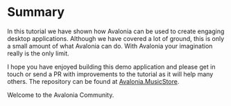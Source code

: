 # Summary

In this tutorial we have shown how Avalonia can be used to create engaging desktop applications. Although we have covered a lot of ground, this is only a small amount of what Avalonia can do. With Avalonia your imagination really is the only limit.

I hope you have enjoyed building this demo application and please get in touch or send a PR with improvements to the tutorial as it will help many others. The repository can be found at [Avalonia.MusicStore](https://github.com/AvaloniaUI/Avalonia.MusicStore).

Welcome to the Avalonia Community.

